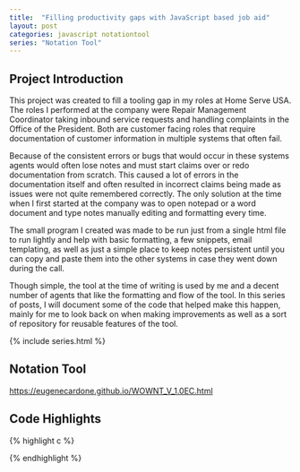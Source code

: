 ```yaml
---
title:  "Filling productivity gaps with JavaScript based job aid"
layout: post
categories: javascript notationtool
series: "Notation Tool"
---
```


## Project Introduction

This project was created to fill a tooling gap in my roles at Home Serve USA. The roles I performed at the company were Repair Management Coordinator taking inbound service requests and handling complaints in the Office of the President. Both are customer facing roles that require documentation of customer information in multiple systems that often fail.  

Because of the consistent errors or bugs that would occur in these systems agents would often lose notes and must start claims over or redo documentation from scratch. This caused a lot of errors in the documentation itself and often resulted in incorrect claims being made as issues were not quite remembered correctly. The only solution at the time when I first started at the company was to open notepad or a word document and type notes manually editing and formatting every time.  

The small program I created was made to be run just from a single html file to run lightly and help with basic formatting, a few snippets, email templating, as well as just a simple place to keep notes persistent until you can copy and paste them into the other systems in case they went down during the call. 

Though simple, the tool at the time of writing is used by me and a decent number of agents that like the formatting and flow of the tool. In this series of posts, I will document some of the code that helped make this happen, mainly for me to look back on when making improvements as well as a sort of repository for reusable features of the tool.  

{% include series.html %}


## Notation Tool

https://eugenecardone.github.io/WOWNT_V_1.0EC.html


## Code Highlights

{% highlight c %}


{% endhighlight %}
